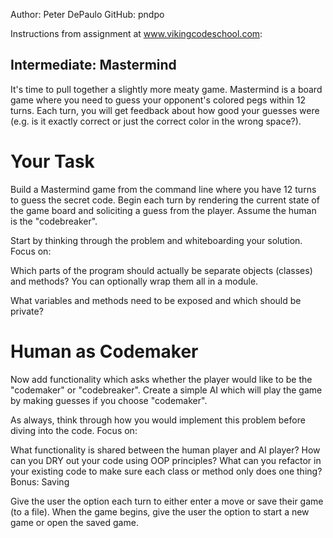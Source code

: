Author: Peter DePaulo
GitHub: pndpo

Instructions from assignment at www.vikingcodeschool.com:

## Intermediate: Mastermind

It's time to pull together a slightly more meaty game. Mastermind is a board game where you need to guess your opponent's colored pegs within 12 turns. Each turn, you will get feedback about how good your guesses were (e.g. is it exactly correct or just the correct color in the wrong space?).

# Your Task

Build a Mastermind game from the command line where you have 12 turns to guess the secret code. Begin each turn by rendering the current state of the game board and soliciting a guess from the player. Assume the human is the "codebreaker".

Start by thinking through the problem and whiteboarding your solution. Focus on:

Which parts of the program should actually be separate objects (classes) and methods? You can optionally wrap them all in a module.

What variables and methods need to be exposed and which should be private?

# Human as Codemaker

Now add functionality which asks whether the player would like to be the "codemaker" or "codebreaker". Create a simple AI which will play the game by making guesses if you choose "codemaker".

As always, think through how you would implement this problem before diving into the code. Focus on:

What functionality is shared between the human player and AI player? How can you DRY out your code using OOP principles?
What can you refactor in your existing code to make sure each class or method only does one thing?
Bonus: Saving

Give the user the option each turn to either enter a move or save their game (to a file). When the game begins, give the user the option to start a new game or open the saved game.
